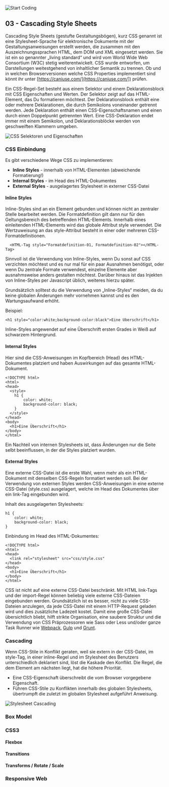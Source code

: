 ![Start Coding](https://raw.githubusercontent.com/danielhauchler/start-coding/master/99_assets/media/images/readme/start-coding-banner.jpg)

## 03 - Cascading Style Sheets
Cascading Style Sheets (gestufte Gestaltungsbögen), kurz CSS genannt ist eine Stylesheet-Sprache für elektronische Dokumente mit der Gestaltungsanweisungen erstellt werden, die zusammen mit den Auszeichnungssprachen HTML, dem DOM und XML eingesetzt werden. Sie ist ein so genannter „living standard“ und wird vom World Wide Web Consortium (W3C) stetig weiterentwickelt. CSS wurde entworfen, um Darstellungen weitestgehend von inhaltlicher Semantik zu trennen. Ob und in welchen Browserversionen welche CSS Properties implementiert sind könnt ihr unter [https://caniuse.com/](https://caniuse.com/]) prüfen.

Ein CSS-Regel-Set besteht aus einem Selektor und einem Deklarationsblock mit CSS Eigenschaften und Werten. Der Selektor zeigt auf das HTML-Element, das Du formatieren möchtest. Der Deklarationsblock enthält eine oder mehrere Deklarationen, die durch Semikolons voneinander getrennt werden. Jede Deklaration enthält einen CSS-Eigenschaftsnamen und einen durch einen Doppelpunkt getrennten Wert. Eine CSS-Deklaration endet immer mit einem Semikolon, und Deklarationsblöcke werden von geschweiften Klammern umgeben.

![CSS Selektoren und Eigenschaften](https://raw.githubusercontent.com/danielhauchler/start-coding/master/99_assets/media/images/readme/css.png)

### CSS Einbindung
Es gibt verschiedene Wege CSS zu implementieren:

- **Inline Styles** - innerhalb von HTML-Elementen (abweichende Formatierung!)
- **Internal Styles** - im Head des HTML-Dokumentes
- **External Styles** - ausgelagertes Stylesheet in externer CSS-Datei

#### Inline Styles
Inline-Styles sind an ein Element gebunden und können nicht an zentraler Stelle bearbeitet werden. Die Formatdefinition gilt dann nur für den Geltungsbereich des betreffenden HTML-Elements. Innerhalb eines einleitenden HTML-Elements wird das globale Attribut style verwendet. Die Wertzuweisung an das style-Attribut besteht in einer oder mehreren CSS-Formatdefinitionen.
````
  <HTML-Tag style="Formatdefinition-01, Formatdefinition-02"></HTML-Tag>
````
Sinnvoll ist die Verwendung von Inline-Styles, wenn Du sonst auf CSS verzichten möchtest und es nur mal für ein paar Ausnahmen benötigst, oder wenn Du zentrale Formate verwendest, einzelne Elemente aber ausnahmsweise anders gestalten möchtest. Darüber hinaus ist das Injekten von Inline-Styles per Javascript üblich, weiteres hierzu später.

Grundsätzlich solltest du die Verwendung von „Inline-Styles“ meiden, da du keine globalen Änderungen mehr vornehmen kannst und es den Wartungsaufwand erhöht.

Beispiel:
````
<h1 style="color:white;background-color:black">Eine Überschrift</h1>
````
Inline-Styles angewendet auf eine Überschrift ersten Grades in Weiß auf schwarzem Hintergrund.


#### Internal Styles
Hier sind die CSS-Anweisungen im Kopfbereich (Head) des HTML-Dokumentes platziert und haben Auswirkungen auf das gesamte HTML-Dokument.
````
<!DOCTYPE html>
<html>
<head>
  <style>
    h1 {
        color: white;
        background-color: black;
    }
  </style>
</head>
<body>
  <h1>Eine Überschrift</h1>
</body>
</html>
````
Ein Nachteil von internen Stylesheets ist, dass Änderungen nur die Seite selbt beeinflussen, in der die Styles platziert wurden.


#### External Styles
Eine externe CSS-Datei ist die erste Wahl, wenn mehr als ein HTML-Dokument mit denselben CSS-Regeln formatiert werden soll. Bei der Verwendung von externen Styles werden CSS-Anweisungen in eine externe CSS-Datei (style.css) ausgelagert, welche im Head des Dokumentes über ein link-Tag eingebunden wird.

Inhalt des ausgelagerten Stylesheets:
````
h1 {
    color: white;
    background-color: black;
}
````

Einbindung im Head des HTML-Dokumentes:
````
<!DOCTYPE html>
<html>
<head>
  <link rel="stylesheet" src="css/style.css"
</head>
<body>
  <h1>Eine Überschrift</h1>
</body>
</html>
````

CSS ist nicht auf eine externe CSS-Datei beschränkt. Mit HTML link-Tags und der import-Regel können beliebig viele externe CSS-Dateien eingebunden werden. Grundsätzlich ist es besser, nicht zu viele CSS-Dateien anzulegen, da jede CSS-Datei mit einem HTTP-Request geladen wird und dies zusätzliche Ladezeit kostet. Damit eine große CSS-Datei übersichtlich bliebt, hilft strikte Organisation, eine saubere Struktur und die Verwendung von CSS Präprozessoren wie Sass oder Less und/oder ganze Task Runner wie [Webpack](https://webpack.js.org/), [Gulp](https://gulpjs.com/) und [Grunt](https://gruntjs.com/).

### Cascading
Wenn CSS-Stile in Konflikt geraten, weil sie extern in der CSS-Datei, im style-Tag, in einer inline-Regel und im Stylesheet des Benutzers unterschiedlich deklariert sind, löst die Kaskade den Konflikt. Die Regel, die dem Element am nächsten liegt, hat die höhere Priorität.

- Eine CSS-Eigenschaft überschreibt die vom Browser vorgegebene Eigenschaft.
- Führen CSS-Stile zu Konflikten innerhalb des globalen Stylesheets, übertrumpft die zuletzt im globalen Stylesheet aufgeführt Anweisung.

![Stylesheet Cascading](https://raw.githubusercontent.com/danielhauchler/start-coding/master/99_assets/media/images/readme/cascading.png)








### Box Model
### CSS3
#### Flexbox
#### Transitions
#### Transforms / Rotate / Scale
### Responsive Web
